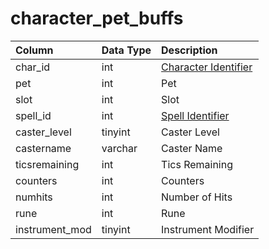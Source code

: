 # character\_pet\_buffs

| Column | Data Type | Description |
| :--- | :--- | :--- |
| char\_id | int | [Character Identifier](character_data.md) |
| pet | int | Pet |
| slot | int | Slot |
| spell\_id | int | [Spell Identifier](../spells/spells_new.md) |
| caster\_level | tinyint | Caster Level |
| castername | varchar | Caster Name |
| ticsremaining | int | Tics Remaining |
| counters | int | Counters |
| numhits | int | Number of Hits |
| rune | int | Rune |
| instrument\_mod | tinyint | Instrument Modifier |

